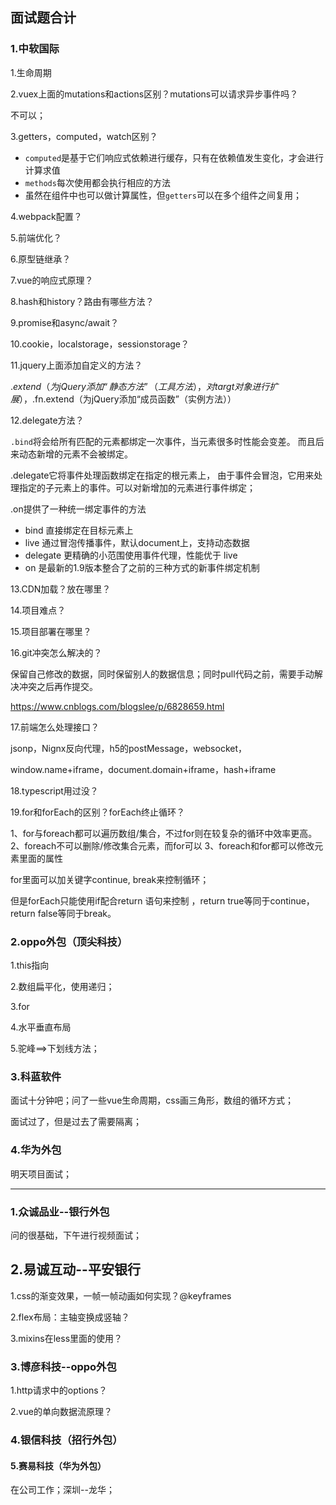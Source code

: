 ## 面试题合计

### 1.中软国际

1.生命周期

2.vuex上面的mutations和actions区别？mutations可以请求异步事件吗？

不可以；

3.getters，computed，watch区别？

- `computed`是基于它们响应式依赖进行缓存，只有在依赖值发生变化，才会进行计算求值
- `methods`每次使用都会执行相应的方法
- 虽然在组件中也可以做计算属性，但`getters`可以在多个组件之间复用；

4.webpack配置？

5.前端优化？

6.原型链继承？

7.vue的响应式原理？

8.hash和history？路由有哪些方法？

9.promise和async/await？

10.cookie，localstorage，sessionstorage？

11.jquery上面添加自定义的方法？

$.extend（为jQuery添加“静态方法”（工具方法），对targt对象进行扩展），$.fn.extend（为jQuery添加“成员函数”（实例方法））

12.delegate方法？

`.bind`将会给所有匹配的元素都绑定一次事件，当元素很多时性能会变差。 而且后来动态新增的元素不会被绑定。

.delegate它将事件处理函数绑定在指定的根元素上， 由于事件会冒泡，它用来处理指定的子元素上的事件。可以对新增加的元素进行事件绑定；

.on提供了一种统一绑定事件的方法

* bind 直接绑定在目标元素上
* live 通过冒泡传播事件，默认document上，支持动态数据
* delegate 更精确的小范围使用事件代理，性能优于 live
* on 是最新的1.9版本整合了之前的三种方式的新事件绑定机制

13.CDN加载？放在哪里？

14.项目难点？

15.项目部署在哪里？

16.git冲突怎么解决的？

保留自己修改的数据，同时保留别人的数据信息；同时pull代码之前，需要手动解决冲突之后再作提交。

https://www.cnblogs.com/blogslee/p/6828659.html

17.前端怎么处理接口？

jsonp，Nignx反向代理，h5的postMessage，websocket，

window.name+iframe，document.domain+iframe，hash+iframe

18.typescript用过没？

19.for和forEach的区别？forEach终止循环？

1、for与foreach都可以遍历数组/集合，不过for则在较复杂的循环中效率更高。
2、foreach不可以删除/修改集合元素，而for可以
3、foreach和for都可以修改元素里面的属性

for里面可以加关键字continue, break来控制循环；

但是forEach只能使用if配合return 语句来控制 ，return true等同于continue， return false等同于break。

### 2.oppo外包（顶尖科技）

1.this指向

2.数组扁平化，使用递归；

3.for

4.水平垂直布局

5.驼峰==>下划线方法；

### 3.科蓝软件

面试十分钟吧；问了一些vue生命周期，css画三角形，数组的循环方式；

面试过了，但是过去了需要隔离；

### 4.华为外包

明天项目面试；



------

### 1.众诚品业--银行外包

问的很基础，下午进行视频面试；



## 2.易诚互动--平安银行

1.css的渐变效果，一帧一帧动画如何实现？@keyframes

2.flex布局：主轴变换成竖轴？

3.mixins在less里面的使用？



### 3.博彦科技--oppo外包

1.http请求中的options？

2.vue的单向数据流原理？





### 4.银信科技（招行外包）









#### 5.赛易科技（华为外包）

在公司工作；深圳--龙华；

